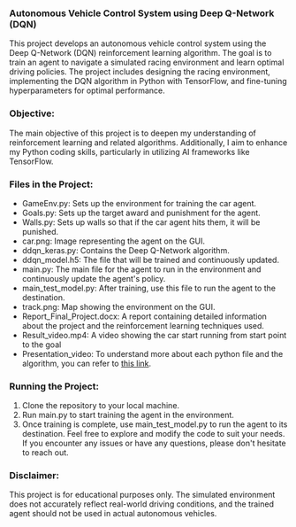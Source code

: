 ### Autonomous Vehicle Control System using Deep Q-Network (DQN)
This project develops an autonomous vehicle control system using the Deep Q-Network (DQN) reinforcement learning algorithm. The goal is to train an agent to navigate a simulated racing environment and learn optimal driving policies. The project includes designing the racing environment, implementing the DQN algorithm in Python with TensorFlow, and fine-tuning hyperparameters for optimal performance.

### Objective:
The main objective of this project is to deepen my understanding of reinforcement learning and related algorithms. Additionally, I aim to enhance my Python coding skills, particularly in utilizing AI frameworks like TensorFlow.

### Files in the Project:
- GameEnv.py: Sets up the environment for training the car agent.
- Goals.py: Sets up the target award and punishment for the agent.
- Walls.py: Sets up walls so that if the car agent hits them, it will be punished.
- car.png: Image representing the agent on the GUI.
- ddqn_keras.py: Contains the Deep Q-Network algorithm.
- ddqn_model.h5: The file that will be trained and continuously updated.
- main.py: The main file for the agent to run in the environment and continuously update the agent's policy.
- main_test_model.py: After training, use this file to run the agent to the destination.
- track.png: Map showing the environment on the GUI.
- Report_Final_Project.docx: A report containing detailed information about the project and the reinforcement learning techniques used.
- Result_video.mp4: A video showing the car start running from start point to the goal
- Presentation_video: To understand more about each python file and the algorithm, you can refer to [this link](https://drive.google.com/file/d/17t64M17o_eQhOkqmQSfBPaVcUANLUy_3/view?usp=sharing).

### Running the Project:
1. Clone the repository to your local machine.
2. Run main.py to start training the agent in the environment.
3. Once training is complete, use main_test_model.py to run the agent to its destination.
Feel free to explore and modify the code to suit your needs. If you encounter any issues or have any questions, please don't hesitate to reach out.

### Disclaimer: 
This project is for educational purposes only. The simulated environment does not accurately reflect real-world driving conditions, and the trained agent should not be used in actual autonomous vehicles.
